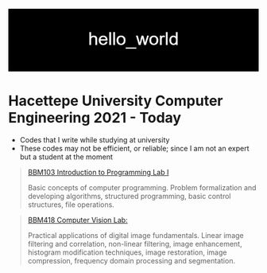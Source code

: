 ![hello_world](hello_world.png)

# Hacettepe University Computer Engineering 2021 - Today

- Codes that I write while studying at university
- These codes may not be efficient, or reliable; since I am not an expert but a student at the moment

> [BBM103 Introduction to Programming Lab I](https://github.com/AtaberkAsar/hello_world/tree/main/BBM103)
>
> Basic concepts of computer programming. Problem formalization and developing algorithms, structured programming, basic control structures, file operations.

> [BBM418 Computer Vision Lab:](https://github.com/AtaberkAsar/hello_world/tree/main/BBM418)
>
> Practical applications of digital image fundamentals. Linear image filtering and correlation, non-linear filtering, image enhancement, histogram modification techniques, image restoration, image compression, frequency domain processing and segmentation.
